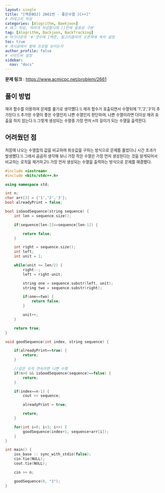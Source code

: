 ```yaml
---
layout: single
title: "[백준BOJ] 2661번 - 좋은수열 [C++]"
# 카테고리 작성
categories: [Alogrithm, Baekjoon]
# 태그 작성, 여려개 작성할시에 []안에 쉼표로 구분
tag: [Alogrithm, Backjoon, BackTracking]
# 마크다운의 '#'갯수에 [백준, 알고리즘따라 오른쪽에 목차 설정
toc: true
# 게시글에서 옆에 프로필 보이는지
author_profile: false
# 사이드바 설정
sidebar:
  nav: "docs"
---
```


**문제 링크** : <https://www.acmicpc.net/problem/2661>

## 풀이 방법

<span style="font-size:90%">
재귀 함수를 이용하여 문제를 풀기로 생각했다.\\
재귀 함수가 호출되면서 수열뒤에 '1','2','3'이 추가된다.\\
추가된 수열이 좋은 수열인지 나쁜 수열인지 판단하여, 나쁜 수열이라면 더이상 재귀 호출을 하지 않는다.\\
그렇게 생성되는 수열중 가장 먼저 n의 길이가 되는 수열을 출력한다.
</span>

## 어려웠던 점

<span style="font-size:90%">
처음에 나오는 수열들의 값을 비교하여 최솟값을 구하는 방식으로 문제를 풀었더니 시간 초과가 발생했다.\\
그래서 곰곰히 생각해 보니 가장 작은 수열은 가장 먼저 생성된다는 것을 알게되어서 비교하는 로직을 제거하고\\
가장 먼저 생성되는 수열을 출력하는 방식으로 문제를 해결했다.
</span>

```c++
#include <iostream>
#include <bits/stdc++.h>

using namespace std;

int n;
char arr[3] = {'1','2','3'};
bool alreadyPrint = false;

bool isGoodSequence(string sequence) {
	int len = sequence.size();

	if(sequence[len-2]==sequence[len-1]) {

		return false;
	}

	int right = sequence.size();
	int left;
	int unit = 1;

	while(unit <= len/2) {
		right--;
		left = right-unit;

		string one = sequence.substr(left, unit);
		string two = sequence.substr(right);

		if(one==two) {
			return false;
		}

		unit++;
	}

	return true;
}

void goodSequence(int index, string sequence) {

	if(alreadyPrint==true) {
		return;
	}

	//같은 숫자 연속이면 나쁜 수열
	if(n>0 && isGoodSequence(sequence)==false) {
		return;
	}

	if(index==n-1) {
		cout << sequence;

		alreadyPrint = true;

		return;
	}

	for(int i=0; i<3; i++) {
		goodSequence(index+1, sequence+arr[i]);
	}
}

int main() {
	ios_base :: sync_with_stdio(false);
	cin.tie(NULL);
	cout.tie(NULL);

	cin >> n;

	goodSequence(0, "1");
}
```
